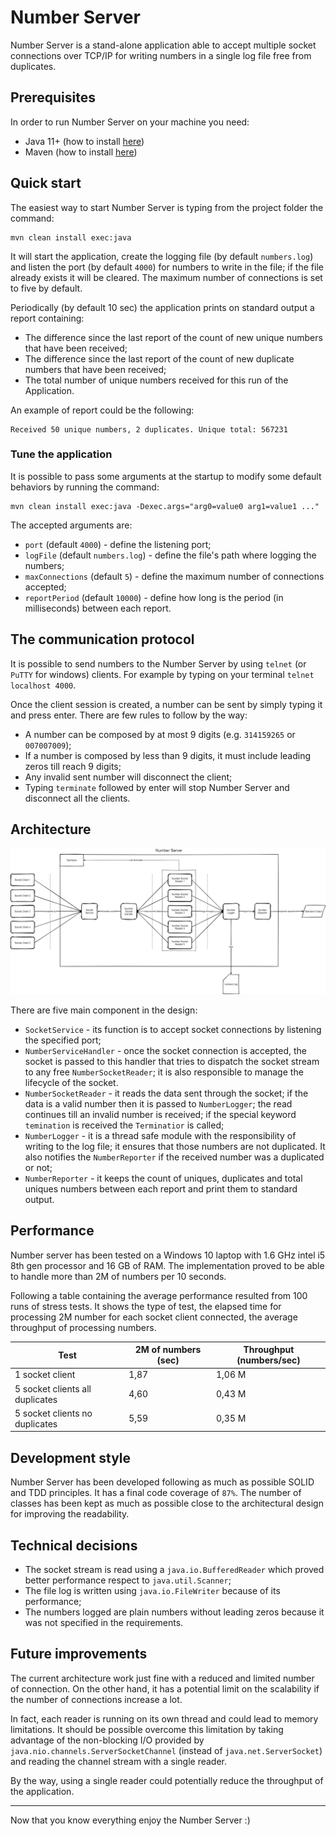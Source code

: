 # Number Server

Number Server is a stand-alone application able to accept multiple socket
connections over TCP/IP for writing numbers in a single log file free from duplicates.

## Prerequisites

In order to run Number Server on your machine you need:
* Java 11+ (how to install [here](https://www.oracle.com/java/technologies/javase-downloads.html))
* Maven (how to install [here](https://maven.apache.org/install.html))

## Quick start

The easiest way to start Number Server is typing from the project folder the command:
```
mvn clean install exec:java
```
It will start the application, create the logging file (by default `numbers.log`) and listen the port (by default `4000`) for 
numbers to write in the file; if the file already exists it will be cleared.
The maximum number of connections is set to five by default.

Periodically (by default 10 sec) the application prints on standard output a report 
containing:
* The difference since the last report of the count of new unique numbers that have
  been received;
* The difference since the last report of the count of new duplicate numbers that 
  have been received;
* The total number of unique numbers received for this run of the Application.

An example of report could be the following:
```
Received 50 unique numbers, 2 duplicates. Unique total: 567231
```

### Tune the application

It is possible to pass some arguments at the startup to modify some default behaviors by running 
the command:
```
mvn clean install exec:java -Dexec.args="arg0=value0 arg1=value1 ..."
```
The accepted arguments are:
* `port` (default `4000`) - define the listening port;
* `logFile` (default `numbers.log`) - define the file's path where logging the numbers;
* `maxConnections` (default `5`) - define the maximum number of connections accepted;
* `reportPeriod` (default `10000`) - define how long is the period (in milliseconds)
  between each report.
  
## The communication protocol
It is possible to send numbers to the Number Server by using `telnet` (or `PuTTY` for windows) clients.
For example by typing on your terminal `telnet localhost 4000`.

Once the client session is created, a number can be sent by simply typing it and press enter.
There are few rules to follow by the way:
* A number can be composed by at most 9 digits (e.g. `314159265` or `007007009`);
* If a number is composed by less than 9 digits, it must include leading zeros till reach 9 digits;
* Any invalid sent number will disconnect the client;
* Typing `terminate` followed by enter will stop Number Server and disconnect all the clients.

## Architecture

![architecture](./architecture.png)

There are five main component in the design:
* `SocketService` - its function is to accept socket connections by listening the specified port;
* `NumberServiceHandler` - once the socket connection is accepted, the socket is passed to this handler
  that tries to dispatch the socket stream to any free `NumberSocketReader`; it is also responsible to
  manage the lifecycle of the socket.
* `NumberSocketReader` - it reads the data sent through the socket; if the data is a valid number then
  it is passed to `NumberLogger`; the read continues till an invalid number is received; if the special keyword 
  `temination` is received the `Terminatior` is called;
* `NumberLogger` - it is a thread safe module with the responsibility of writing to the log file; it ensures that
  those numbers are not duplicated. It also notifies the `NumberReporter` if the received number
  was a duplicated or not;
* `NumberReporter` - it keeps the count of uniques, duplicates and total uniques numbers between each report
  and print them to standard output.

## Performance

Number server has been tested on a Windows 10 laptop with 1.6 GHz intel i5 8th gen processor and 16 GB of RAM.
The implementation proved to be able to handle more than 2M of numbers per 10 seconds.

Following a table containing the average performance resulted from 100 runs of stress tests. It shows the type of test,
the elapsed time for processing 2M number for each socket client connected, the average throughput 
of processing numbers. 

Test                            | 2M of numbers (sec)    | Throughput (numbers/sec)
--------------------------------|-----------------------|-------------------------
1 socket client                 |1,87                   | 1,06 M
5 socket clients all duplicates |4,60                   | 0,43 M
5 socket clients no duplicates  |5,59                   | 0,35 M

## Development style

Number Server has been developed following as much as possible SOLID and TDD principles. It has a final
code coverage of `87%`. The number of classes has been kept as much as possible close to the architectural design
for improving the readability.

## Technical decisions

* The socket stream is read using a `java.io.BufferedReader` which proved better performance respect to
  `java.util.Scanner`;
* The file log is written using `java.io.FileWriter` because of its performance;
* The numbers logged are plain numbers without leading zeros because it was not specified in the requirements.

## Future improvements
The current architecture work just fine with a reduced and limited number of connection. On the other hand,
it has a potential limit on the scalability if the number of connections increase a lot.

In fact, each reader is running on its own thread and could lead to memory limitations. It should be possible
overcome this limitation by taking advantage of the non-blocking I/O provided by `java.nio.channels.ServerSocketChannel`
(instead of `java.net.ServerSocket`) and reading the channel stream with a single reader.

By the way, using a single reader could potentially reduce the throughput of the application.

---
Now that you know everything enjoy the Number Server :)